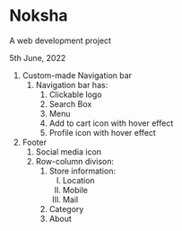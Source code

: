 # Noksha
A web development project

5th June, 2022
<ol>
   <li> Custom-made Navigation bar
      <ol>
         <li>Navigation bar has:
            <ol>
               <li>Clickable logo</li>
               <li>Search Box</li>
               <li>Menu</li>
               <li>Add to cart icon with hover effect</li>
               <li>Profile icon with hover effect</li>
            </ol>
         </li>
      </ol>
   </li>
   <li>Footer
      <ol>
         <li>Social media icon</li>
         <li>Row-column divison:
            <ol>
                <li>Store information: 
                   <ol type="I">
                     <li>Location</li> 
                     <li>Mobile</li>
                     <li>Mail</li>
                   </ol>
                </li>
                <li>Category</li>
                <li>About</li>
             </ol>
           </li>
      </ol>
   </li>
</ol>

